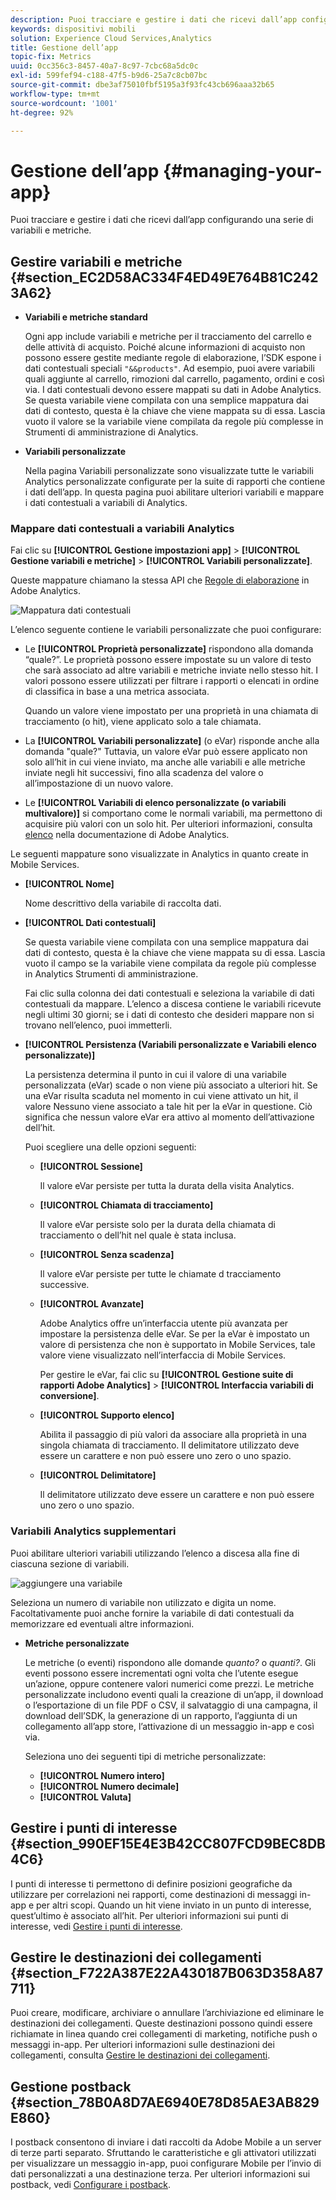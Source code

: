 ```yaml
---
description: Puoi tracciare e gestire i dati che ricevi dall’app configurando una serie di variabili e metriche.
keywords: dispositivi mobili
solution: Experience Cloud Services,Analytics
title: Gestione dell’app
topic-fix: Metrics
uuid: 0cc356c3-8457-40a7-8c97-7cbc68a5dc0c
exl-id: 599fef94-c188-47f5-b9d6-25a7c8cb07bc
source-git-commit: dbe3af75010fbf5195a3f93fc43cb696aaa32b65
workflow-type: tm+mt
source-wordcount: '1001'
ht-degree: 92%

---
```


# Gestione dell’app {#managing-your-app}

Puoi tracciare e gestire i dati che ricevi dall’app configurando una serie di variabili e metriche.

## Gestire variabili e metriche   {#section_EC2D58AC334F4ED49E764B81C2423A62}

* **Variabili e metriche standard**

   Ogni app include variabili e metriche per il tracciamento del carrello e delle attività di acquisto. Poiché alcune informazioni di acquisto non possono essere gestite mediante regole di elaborazione, l’SDK espone i dati contestuali speciali `"&&products"`. Ad esempio, puoi avere variabili quali aggiunte al carrello, rimozioni dal carrello, pagamento, ordini e così via. I dati contestuali devono essere mappati su dati in Adobe Analytics. Se questa variabile viene compilata con una semplice mappatura dai dati di contesto, questa è la chiave che viene mappata su di essa. Lascia vuoto il valore se la variabile viene compilata da regole più complesse in Strumenti di amministrazione di Analytics.

* **Variabili personalizzate**

   Nella pagina Variabili personalizzate sono visualizzate tutte le variabili Analytics personalizzate configurate per la suite di rapporti che contiene i dati dell’app. In questa pagina puoi abilitare ulteriori variabili e mappare i dati contestuali a variabili di Analytics.

### Mappare dati contestuali a variabili Analytics

Fai clic su **[!UICONTROL Gestione impostazioni app]** > **[!UICONTROL Gestione variabili e metriche]** > **[!UICONTROL Variabili personalizzate]**.

Queste mappature chiamano la stessa API che [Regole di elaborazione](https://experienceleague.adobe.com/docs/analytics/admin/admin-tools/processing-rules/processing-rules.html) in Adobe Analytics.

![Mappatura dati contestuali](assets/custom_data_content.png)

L’elenco seguente contiene le variabili personalizzate che puoi configurare:

* Le **[!UICONTROL Proprietà personalizzate]** rispondono alla domanda “quale?”. Le proprietà possono essere impostate su un valore di testo che sarà associato ad altre variabili e metriche inviate nello stesso hit. I valori possono essere utilizzati per filtrare i rapporti o elencati in ordine di classifica in base a una metrica associata.

   Quando un valore viene impostato per una proprietà in una chiamata di tracciamento (o hit), viene applicato solo a tale chiamata.

* La **[!UICONTROL Variabili personalizzate]** (o eVar) risponde anche alla domanda &quot;quale?&quot; Tuttavia, un valore eVar può essere applicato non solo all’hit in cui viene inviato, ma anche alle variabili e alle metriche inviate negli hit successivi, fino alla scadenza del valore o all’impostazione di un nuovo valore.
* Le **[!UICONTROL Variabili di elenco personalizzate (o variabili multivalore)]** si comportano come le normali variabili, ma permettono di acquisire più valori con un solo hit. Per ulteriori informazioni, consulta [elenco](https://experienceleague.adobe.com/docs/analytics/implementation/vars/page-vars/list.html?lang=it) nella documentazione di Adobe Analytics.

Le seguenti mappature sono visualizzate in Analytics in quanto create in Mobile Services.

* **[!UICONTROL Nome]**

   Nome descrittivo della variabile di raccolta dati.

* **[!UICONTROL Dati contestuali]**

   Se questa variabile viene compilata con una semplice mappatura dai dati di contesto, questa è la chiave che viene mappata su di essa. Lascia vuoto il campo se la variabile viene compilata da regole più complesse in Analytics Strumenti di amministrazione.

   Fai clic sulla colonna dei dati contestuali e seleziona la variabile di dati contestuali da mappare. L’elenco a discesa contiene le variabili ricevute negli ultimi 30 giorni; se i dati di contesto che desideri mappare non si trovano nell’elenco, puoi immetterli.

* **[!UICONTROL Persistenza (Variabili personalizzate e Variabili elenco personalizzate)]**

   La persistenza determina il punto in cui il valore di una variabile personalizzata (eVar) scade o non viene più associato a ulteriori hit. Se una eVar risulta scaduta nel momento in cui viene attivato un hit, il valore Nessuno viene associato a tale hit per la eVar in questione. Ciò significa che nessun valore eVar era attivo al momento dell’attivazione dell’hit.

   Puoi scegliere una delle opzioni seguenti:

   * **[!UICONTROL Sessione]**

      Il valore eVar persiste per tutta la durata della visita Analytics.

   * **[!UICONTROL Chiamata di tracciamento]**

      Il valore eVar persiste solo per la durata della chiamata di tracciamento o dell’hit nel quale è stata inclusa.

   * **[!UICONTROL Senza scadenza]**

      Il valore eVar persiste per tutte le chiamate d tracciamento successive.
   * **[!UICONTROL Avanzate]**

      Adobe Analytics offre un’interfaccia utente più avanzata per impostare la persistenza delle eVar. Se per la eVar è impostato un valore di persistenza che non è supportato in Mobile Services, tale valore viene visualizzato nell’interfaccia di Mobile Services.

      Per gestire le eVar, fai clic su **[!UICONTROL Gestione suite di rapporti Adobe Analytics]** > **[!UICONTROL Interfaccia variabili di conversione]**.

   * **[!UICONTROL Supporto elenco]**

      Abilita il passaggio di più valori da associare alla proprietà in una singola chiamata di tracciamento. Il delimitatore utilizzato deve essere un carattere e non può essere uno zero o uno spazio.

   * **[!UICONTROL Delimitatore]**

      Il delimitatore utilizzato deve essere un carattere e non può essere uno zero o uno spazio.

### Variabili Analytics supplementari

Puoi abilitare ulteriori variabili utilizzando l’elenco a discesa alla fine di ciascuna sezione di variabili.

![aggiungere una variabile](assets/add_variable.png)

Seleziona un numero di variabile non utilizzato e digita un nome. Facoltativamente puoi anche fornire la variabile di dati contestuali da memorizzare ed eventuali altre informazioni.

* **Metriche personalizzate**

   Le metriche (o eventi) rispondono alle domande *quanto?* o *quanti?*. Gli eventi possono essere incrementati ogni volta che l’utente esegue un’azione, oppure contenere valori numerici come prezzi. Le metriche personalizzate includono eventi quali la creazione di un’app, il download o l’esportazione di un file PDF o CSV, il salvataggio di una campagna, il download dell’SDK, la generazione di un rapporto, l’aggiunta di un collegamento all’app store, l’attivazione di un messaggio in-app e così via.

   Seleziona uno dei seguenti tipi di metriche personalizzate:

   * **[!UICONTROL Numero intero]**
   * **[!UICONTROL Numero decimale]**
   * **[!UICONTROL Valuta]**

## Gestire i punti di interesse {#section_990EF15E4E3B42CC807FCD9BEC8DB4C6}

I punti di interesse ti permettono di definire posizioni geografiche da utilizzare per correlazioni nei rapporti, come destinazioni di messaggi in-app e per altri scopi. Quando un hit viene inviato in un punto di interesse, quest’ultimo è associato all’hit. Per ulteriori informazioni sui punti di interesse, vedi   [Gestire i punti di interesse](/help/using/location/t-manage-points.md).

## Gestire le destinazioni dei collegamenti {#section_F722A387E22A430187B063D358A87711}

Puoi creare, modificare, archiviare o annullare l’archiviazione ed eliminare le destinazioni dei collegamenti. Queste destinazioni possono quindi essere richiamate in linea quando crei collegamenti di marketing, notifiche push o messaggi in-app. Per ulteriori informazioni sulle destinazioni dei collegamenti, consulta [Gestire le destinazioni dei collegamenti](/help/using/acquisition-main/c-manage-link-destinations/t-archive-unarchive-link-destinations.md).

## Gestione postback {#section_78B0A8D7AE6940E78D85AE3AB829E860}

I postback consentono di inviare i dati raccolti da Adobe Mobile a un server di terze parti separato. Sfruttando le caratteristiche e gli attivatori utilizzati per visualizzare un messaggio in-app, puoi configurare Mobile per l’invio di dati personalizzati a una destinazione terza. Per ulteriori informazioni sui postback, vedi   [Configurare i postback](/help/using/c-manage-app-settings/c-mob-confg-app/signals.md).
